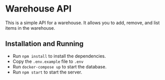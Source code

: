 # Warehouse API

This is a simple API for a warehouse. It allows you to add, remove, and list items in the warehouse.

## Installation and Running

- Run `npm install` to install the dependencies.
- Copy the `.env.example` file to `.env`
- Run `docker-compose up` to start the database.
- Run `npm start` to start the server.
